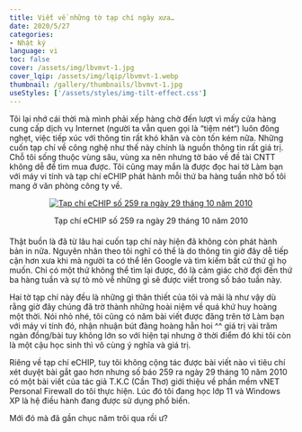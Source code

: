 ```yaml
---
title: Viết về những tờ tạp chí ngày xưa…
date: 2020/5/27
categories:
- Nhật ký
language: vi
toc: false
cover: /assets/img/lbvmvt-1.jpg
cover_lqip: /assets/img/lqip/lbvmvt-1.webp
thumbnail: /gallery/thumbnails/lbvmvt-1.jpg
useStyles: ['/assets/styles/img-tilt-effect.css']
---
```

Tôi lại nhớ cái thời mà mình phải xếp hàng chờ đến lượt vì mấy cửa hàng cung cấp dịch vụ Internet (người ta vẫn quen gọi là “tiệm nét“) luôn đông nghẹt, việc tiếp xúc với thông tin rất khó khăn và còn tốn kém nữa. Những cuốn tạp chí về công nghệ như thế này chính là nguồn thông tin rất giá trị. Chỗ tôi sống thuộc vùng sâu, vùng xa nên nhưng tờ báo về đề tài CNTT không dễ để tìm mua được. Tôi cũng may mắn là được đọc hai tờ Làm bạn với máy vi tính và tạp chí eCHIP phát hành mỗi thứ ba hàng tuần nhờ bố tôi mang ở văn phòng công ty về. 
<!-- more -->

<div style="text-align:center; margin-bottom: 20px;">
    <a class="gallery-item" href="https://thiennguyenpro.files.wordpress.com/2020/05/vnet-personal-firewall-echip-259.jpg"><img class="in-view-effect frame tilt-right" src="https://thiennguyenpro.files.wordpress.com/2020/05/vnet-personal-firewall-echip-259.jpg?w=300" alt="Tạp chí eCHIP số 259 ra ngày 29 tháng 10 năm 2010"></a>
    <p>Tạp chí eCHIP số 259 ra ngày 29 tháng 10 năm 2010</p>
</div>

Thật buồn là đã từ lâu hai cuốn tạp chí này hiện đã không còn phát hành bản in nữa. Nguyên nhân theo tôi nghĩ có thể là do thông tin giờ đây dễ tiếp cận hơn xưa khi mà người ta có thể lên Google và tìm kiếm bất cứ thứ gì họ muốn. Chỉ có một thứ không thể tìm lại được, đó là cảm giác chờ đợi đến thứ ba hàng tuần và sự tò mò về những gì sẽ được viết trong số báo tuần này.

Hai tờ tạp chí này đều là những gì thân thiết của tôi và mãi là như vậy dù rằng giờ đây chúng đã trờ thành những hoài niệm về quá khứ huy hoàng một thời. Nói nhỏ nhé, tôi cũng có năm bài viết được đăng trên tờ Làm bạn với máy vi tính đó, nhận nhuận bút đàng hoàng hẳn hoi ^^ giá trị vài trăm ngàn đồng/bài tuy không lớn so với hiện tại nhưng ở thời điểm đó khi tôi còn là một cậu học sinh thì vô cùng ý nghĩa và giá trị.

Riêng về tạp chí eCHIP, tuy tôi không cộng tác được bài viết nào vì tiêu chí xét duyệt bài gắt gao hơn nhưng số báo 259 ra ngày 29 tháng 10 năm 2010 có một bài viết của tác giả T.K.C (Cần Thơ) giới thiệu về phần mềm vNET Personal Firewall do tôi thực hiện. Lúc đó tôi đang học lớp 11 và Windows XP là hệ điều hành đang được sử dụng phổ biến.

Mới đó mà đã gần chục năm trôi qua rồi ư? 